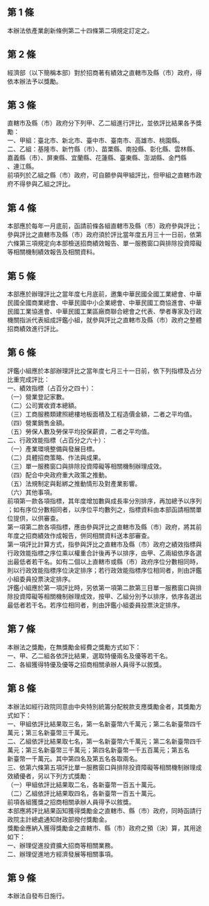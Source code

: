 第 1 條
-------
本辦法依產業創新條例第二十四條第二項規定訂定之。

第 2 條
-------
經濟部（以下簡稱本部）對於招商著有績效之直轄市及縣（市）政府，得  
依本辦法予以獎勵。

第 3 條
-------
直轄市及縣（市）政府分下列甲、乙二組進行評比，並依評比結果各予獎  
勵：  
一、甲組：臺北市、新北市、臺中市、臺南市、高雄市、桃園縣。  
二、乙組：基隆市、新竹縣（市）、苗栗縣、南投縣、彰化縣、雲林縣、  
    嘉義縣（市）、屏東縣、宜蘭縣、花蓮縣、臺東縣、澎湖縣、金門縣  
    、連江縣。  
前項列於乙組之縣（市）政府，可自願參與甲組評比，但甲組之直轄市政  
府不得參與乙組之評比。

第 4 條
-------
本部應於每年一月底前，函請前條各組直轄市及縣（市）政府參與評比；  
參與評比之直轄市及縣（市）政府須於評比當年度五月三十一日前，依第  
六條第三項規定向本部檢送招商績效報告、單一服務窗口與排除投資障礙  
等相關機制績效報告及相關資料。

第 5 條
-------
本部應於辦理評比之當年度七月底前，邀集中華民國全國工業總會、中華  
民國全國商業總會、中華民國中小企業總會、中華民國工商協進會、中華  
民國工業協進會、中華民國工業區廠商聯合總會之代表、學者專家及行政  
機關指派代表組成評鑑小組，就參與評比之直轄市及縣（市）政府之整體  
招商績效進行評比。

第 6 條
-------
評鑑小組應於本部辦理評比之當年度七月三十一日前，依下列指標及占分  
比重完成評比：  
一、績效指標（占百分之四十）：  
（一）營業登記家數。  
（二）公司實收資本總額。  
（三）工商服務類建照總樓地板面積及工程造價金額，二者之平均值。  
（四）營業銷售金額。  
（五）勞保人數及勞保平均投保薪資，二者之平均值。  
二、行政效能指標（占百分之六十）：  
（一）產業環境整備與發展目標。  
（二）具體招商策略、作法與成果。  
（三）單一服務窗口與排除投資障礙等相關機制辦理成效。  
（四）配合中央政府重大政策之推動。  
（五）法規制定與鬆綁之推動情形及對產業影響。  
（六）其他事項。  
前項第一款各項指標，其年度增加數與成長率分別排序，再加總予以序列  
；如有序位分數相同者，以序位平均數列之，指標資料由本部函請相關單  
位提供，以供審查。  
第一項第二款各項指標，應由參與評比之直轄市及縣（市）政府，將其前  
年度之招商績效作成報告，併同相關資料送本部審查。  
第一項評比計算方式，指參與評比之直轄市及縣（市）政府之績效指標與  
行政效能指標之序位乘以權重合計後再予以排序，由甲、乙兩組依序各選  
出最低者若干名。如有二個以上直轄市或縣（市）政府序位分數相同時，  
則以行政效能指標序位決定排序；若行政效能指標序位相同者，則由評鑑  
小組委員投票決定排序。  
評鑑小組應於第一項評比時，另依第一項第二款第三目單一服務窗口與排  
除投資障礙等相關機制辦理成效，按甲、乙組分別予以排序，依序各選出  
最低者若干名。若序位相同者，則由評鑑小組委員投票決定排序。

第 7 條
-------
本辦法之獎勵，在無獎勵金經費之獎勵方式如下：  
一、甲、乙二組各依評比結果，選取特優兩名及優等若干名。  
二、各組獲得特優及優等之招商相關承辦人員得予以敘獎。

第 8 條
-------
本辦法如經行政院同意由中央特別統籌分配稅款支應獎勵金者，其獎勵方  
式如下：  
一、甲組依評比結果取三名，第一名新臺幣六千萬元；第二名新臺幣四千  
    萬元；第三名新臺幣三千萬元。  
二、乙組依評比結果取七名，第一名新臺幣六千萬元；第二名新臺幣四千  
    萬元；第三名新臺幣三千萬元；第四名新臺幣一千五百萬元；第五名  
    新臺幣一千萬元。其中第四名及第五名各取兩名。  
三、依第六條第五項評比單一服務窗口與排除投資障礙等相關機制辦理成  
    效績優者，另以下列方式獎勵：  
（一）甲組依評比結果取二名，各新臺幣一百五十萬元。  
（二）乙組依評比結果取四名，各新臺幣一百五十萬元。  
前項各組獲獎之招商相關承辦人員得予以敘獎。  
本部應將評比結果函知獲得獎勵金之直轄市、縣（市）政府，同時函請行  
政院主計總處通知財政部撥付獎勵金。  
獎勵金應納入獲得獎勵金之直轄市、縣（市）政府之預（決）算，其用途  
如下：  
一、辦理促進投資擴大招商等相關業務。  
二、辦理促進地方經濟發展等相關事項。

第 9 條
-------
本辦法自發布日施行。

